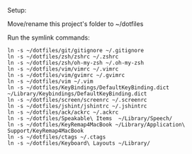 Setup:

Move/rename this project's folder to ~/dotfiles

Run the symlink commands:

    ln -s ~/dotfiles/git/gitignore ~/.gitignore
    ln -s ~/dotfiles/zsh/zshrc ~/.zshrc
    ln -s ~/dotfiles/zsh/oh-my-zsh ~/.oh-my-zsh
    ln -s ~/dotfiles/vim/vimrc ~/.vimrc
    ln -s ~/dotfiles/vim/gvimrc ~/.gvimrc
    ln -s ~/dotfiles/vim ~/.vim
    ln -s ~/dotfiles/KeyBindings/DefaultKeyBinding.dict ~/Library/Keybindings/DefaultKeyBinding.dict
    ln -s ~/dotfiles/screen/screenrc ~/.screenrc
    ln -s ~/dotfiles/jshint/jshintrc ~/.jshintrc
    ln -s ~/dotfiles/ack/ackrc ~/.ackrc
    ln -s ~/dotfiles/Speakable\ Items  ~/Library/Speech/
    ln -s ~/dotfiles/KeyRemap4MacBook ~/Library/Application\ Support/KeyRemap4MacBook
    ln -s ~/dotfiles/ctags ~/.ctags
    ln -s ~/dotfiles/Keyboard\ Layouts ~/Library/
